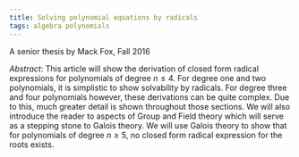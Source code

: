 ```yaml
---
title: Solving polynomial equations by radicals
tags: algebra polynomials
---
```


A senior thesis by Mack Fox, Fall 2016<!--more-->

*Abstract*: This article will show the derivation of closed form radical expressions for polynomials of degree $n\leq4$. For degree one and two polynomials, it is simplistic to show solvability by radicals. For degree three and four polynomials however, these derivations can be quite complex. Due to this, much greater detail is shown throughout those sections. We will also introduce the reader to aspects of Group and Field theory which will serve as a stepping stone to Galois theory. We will use Galois theory to show that for polynomials of degree $n\geq5$, no closed form radical expression for the roots exists.
